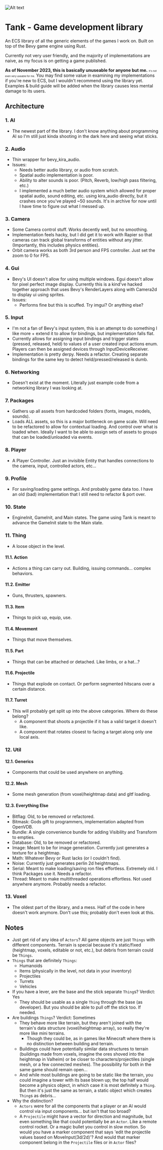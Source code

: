 ![Alt text](img/banner.png)

# Tank - Game development library
An ECS library of all the generic elements of the games I work on. Built on top of the Bevy game engine using Rust.

Currently not very user friendly, and the majority of implementations are naive, as my focus is on getting a game published.

**As of November 2023, this is basically unuseable for anyone but me.** <span style="font-size:8px">It's not even very useable for me.</span> You may find some value in examining my implementations if you're new to ECS, but I wouldn't recommend using the library yet. Examples & build guide will be added when the library causes less mental damage to its users.

## Architecture

### 1. AI
- The newest part of the library. I don't know anything about programming AI so I'm still just kinda shooting in the dark here and seeing what sticks.

### 2. Audio
- Thin wrapper for bevy_kira_audio.
- Issues:
    - Needs better audio library, or audio from scratch.
    - Spatial audio implementation is poor.
    - Ability to alter sounds is poor. (Pitch, Reverb, low/high pass filtering, etc.)
    - I implemented a much better audio system which allowed for proper spatial audio, sound editing, etc. using kira_audio directly, but it crashes once you've played ~50 sounds. It's in archive for now until I have time to figure out what I messed up.

### 3. Camera
- Some Camera control stuff. Works decently well, but no smoothing. 
- Implementation feels hacky, but I did get it to work with Rapier so that cameras can track global transforms of entities without any jitter. (Importantly, this includes physics entities).
- Orbit camera works as both 3rd person and FPS controller. Just set the zoom to 0 for FPS.

### 4. Gui
- Bevy's UI doesn't allow for using multiple windows. Egui doesn't allow for pixel perfect image display. Currently this is a kind've hacked together approach that uses Bevy's RenderLayers along with Camera2d to display ui using sprites.
- Issues:
    - Performs fine but this is scuffed. Try imgui? Or anything else?

### 5. Input
- I'm not a fan of Bevy's input system, this is an attempt to do something I like more + extend it to allow for bindings, but implementation falls flat.
- Currently allows for assigning input bindings and trigger states (pressed, released, held) to values of a user created input actions enum. Players can then be assigned devices through InputDeviceReceiver.
- Implementation is pretty derpy. Needs a refactor. Creating separate bindings for the same key to detect held/pressed/released is dumb.

### 6. Networking
- Doesn't exist at the moment. Literally just example code from a networking library I was looking at.

### 7. Packages
- Gathers up all assets from hardcoded folders (fonts, images, models, sounds).
- Loads ALL assets, so this is a major bottleneck on game scale. Will need to be refactored to allow for contextual loading. And control over what is loaded when. Ideally I want to be able to assign sets of assets to groups that can be loaded/unloaded via events.

### 8. Player
- A Player Controller. Just an invisible Entity that handles connections to the camera, input, controlled actors, etc...

### 9. Profile
- For saving/loading game settings. And probably game data too. I have an old (bad) implementation that I still need to refactor & port over.

### 10. State
- EngineInit, GameInit, and Main states. The game using Tank is meant to advance the GameInit state to the Main state.

### 11. Thing
- A loose object in the level.

#### 11.1. Action
- Actions a thing can carry out. Building, issuing commands... complex behaviors.

#### 11.2. Emitter
- Guns, thrusters, spawners.

#### 11.3. Item
- Things to pick up, equip, use.

#### 11.4. Movement
- Things that move themselves.

#### 11.5. Part
- Things that can be attached or detached. Like limbs, or a hat...?

#### 11.6. Projectile
- Things that explode on contact. Or perform segmented hitscans over a certain distance.

#### 11.7. Turret
- This will probably get split up into the above categories. Where do these belong?
    - A component that shoots a projectile if it has a valid target it doesn't like.
    - A component that rotates closest to facing a target along only one local axis.

### 12. Util

#### 12.1. Generics
- Components that could be used anywhere on anything.

#### 12.2. Mesh
- Some mesh generation (from voxel/heightmap data) and gltf loading.

#### 12.3. Everything Else
- Bitflag: Old, to be removed or refactored.
- Bitmask: Gods gift to programmers, implementation adapted from OpenVDB.
- Bundle: A single convenience bundle for adding Visibility and Transform to empties.
- Database: Old, to be removed or refactored.
- Image: Meant to be for image generation. Currently just generates a texture for a heightmap.
- Math: Whatever Bevy or Rust lacks (or I couldn't find).
- Noise: Currently just generates perlin 2d heightmaps.
- Serial: Meant to make loading/saving ron files effortless. Extremely old. I think Packages use it. Needs a refactor.
- Thread: Meant to make multithreaded operations effortless. Not used anywhere anymore. Probably needs a refactor.

### 13. Voxel
- The oldest part of the library, and a mess. Half of the code in here doesn't work anymore. Don't use this; probably don't even look at this.

## Notes
- Just get rid of any idea of `Actors`? All game objects are just `Things` with different components. Terrain is special because it's static/fixed (heightmap, voxels, editable or not, etc.), but debris from terrain could be `Things`.
- `Things` that are definitely `Things`:
    - Humanoids
    - Items (physically in the level, not data in your inventory)
    - Projectiles
    - Turrets
    - Vehicles
- If you have a lever, are the base and the stick separate `Thing`s? Verdict: Yes
    - They should be usable as a single `Thing` through the base (as developer). But you should be able to pull off the stick too. If needed.
- Are buildings `Things`? Verdict: Sometimes
    - They behave more like terrain, but they aren't joined with the terrain's data structure (voxel/heightmap array), so really they're more like mini terrains.
        - Though they could be, as in games like Minecraft where there is no distinction between building and terrain.
    - Buildings could have potentially similar data structures to terrain (buildings made from voxels, imagine the ores shoved into the heightmap in Valheim) or be closer to characters/projectiles (single mesh, or a few connected meshes). The possibility for both in the same game should remain open...
    - And while most buildings are going to be static like the terrain, you could imagine a tower with its base blown up; the top half would become a physics object, in which case it is most definitely a `Thing`. But then it's just the same as terrain, a static object which creates `Thing`s as debris...
- Why the distinction?
    - `Actors` were for all the components that a player or an AI would control via input components... but isn't that too broad?
    - A `Projectile` might have a vector for direction and magnitude, but even something like that could potentially be an `Actor`. Like a remote control rocket. Or a magic bullet you control in slow motion. So would you have a marker component that says 'edit the projectile values based on MoveInput(3d/2d)'? And would that marker component belong in the `Projectile` files or in `Actor` files?